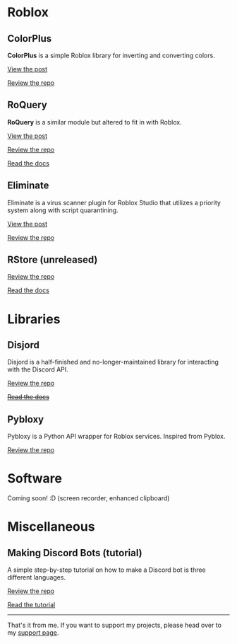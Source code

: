 # Roblox

## ColorPlus

**ColorPlus** is a simple Roblox library for inverting and converting colors.

[View the post](https://devforum.roblox.com/t/colorplus-a-color3-library/1391617)

[Review the repo](https://github.com/R0bl0x10501050/ColorPlus)

## RoQuery

**RoQuery** is a similar module but altered to fit in with Roblox.

[View the post](https://devforum.roblox.com/t/roquery-do-more-with-your-code/1364337)

[Review the repo](https://github.com/R0bl0x10501050/RoQuery)

[Read the docs](https://r0bl0x10501050.github.io/RoQuery/)

## Eliminate

Eliminate is a virus scanner plugin for Roblox Studio that utilizes a priority system along with script quarantining.

[View the post](https://devforum.roblox.com/t/eliminate-keeping-your-games-safe-since-2021/1286338)

[Review the repo](https://github.com/R0bl0x10501050/Eliminate)

## RStore (unreleased)

[Review the repo](https://github.com/R0bl0x10501050/RStoreModule)

[Read the docs](https://r0bl0x10501050.github.io/RStoreModule/)

# Libraries

## Disjord

Disjord is a half-finished and no-longer-maintained library for interacting with the Discord API.

[Review the repo](https://github.com/R0bl0x10501050/Disjord)

~~[Read the docs](https://r0bl0x10501050.github.io/Disjord/)~~

## Pybloxy

Pybloxy is a Python API wrapper for Roblox services. Inspired from Pyblox.

[Review the repo](https://github.com/R0bl0x10501050/Pybloxy)

# Software

Coming soon! :D
(screen recorder, enhanced clipboard)

# Miscellaneous

## Making Discord Bots (tutorial)

A simple step-by-step tutorial on how to make a Discord bot is three different languages.

[Review the repo](https://github.com/R0bl0x10501050/Making-Discord-Bots)

[Read the tutorial](https://r0bl0x10501050.github.io/Making-Discord-Bots/)

___

That's it from me. If you want to support my projects, please head over to my [support page]().
